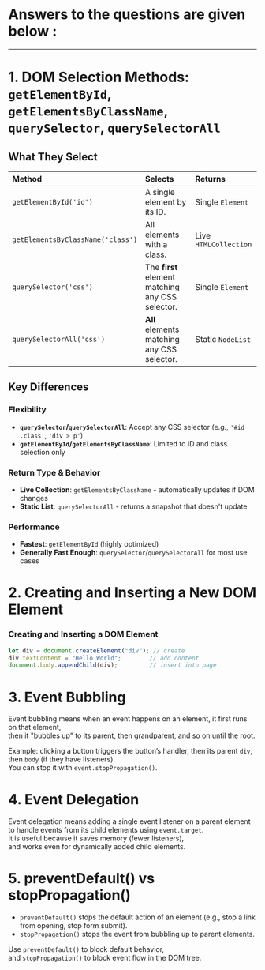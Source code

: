 <h1>Answers to the questions are given below :</h1>
<hr>

# 1. DOM Selection Methods: `getElementById`, `getElementsByClassName`, `querySelector`, `querySelectorAll`

## What They Select

| Method | Selects | Returns |
| :--- | :--- | :--- |
| `getElementById('id')` | A single element by its ID. | Single `Element` |
| `getElementsByClassName('class')` | All elements with a class. | Live `HTMLCollection` |
| `querySelector('css')` | The **first** element matching any CSS selector. | Single `Element` |
| `querySelectorAll('css')` | **All** elements matching any CSS selector. | Static `NodeList` |

## Key Differences

### Flexibility
- **`querySelector`/`querySelectorAll`**: Accept any CSS selector (e.g., `'#id .class'`, `'div > p'`)
- **`getElementById`/`getElementsByClassName`**: Limited to ID and class selection only

### Return Type & Behavior
- **Live Collection**: `getElementsByClassName` - automatically updates if DOM changes
- **Static List**: `querySelectorAll` - returns a snapshot that doesn't update




### Performance
- **Fastest**: `getElementById` (highly optimized)
- **Generally Fast Enough**: `querySelector`/`querySelectorAll` for most use cases

# 2. Creating and Inserting a New DOM Element
### Creating and Inserting a DOM Element

```js
let div = document.createElement("div"); // create
div.textContent = "Hello World";        // add content
document.body.appendChild(div);         // insert into page


```

# 3. Event Bubbling  

Event bubbling means when an event happens on an element, it first runs on that element,  
then it "bubbles up" to its parent, then grandparent, and so on until the root.  

Example: clicking a button triggers the button’s handler, then its parent `div`, then `body` (if they have listeners).  
You can stop it with `event.stopPropagation()`.  

# 4. Event Delegation  

Event delegation means adding a single event listener on a parent element  
to handle events from its child elements using `event.target`.  
It is useful because it saves memory (fewer listeners),  
and works even for dynamically added child elements.  

# 5. preventDefault() vs stopPropagation()  

- `preventDefault()` stops the default action of an element (e.g., stop a link from opening, stop form submit).  
- `stopPropagation()` stops the event from bubbling up to parent elements.  

 Use `preventDefault()` to block default behavior,  
and `stopPropagation()` to block event flow in the DOM tree.  





